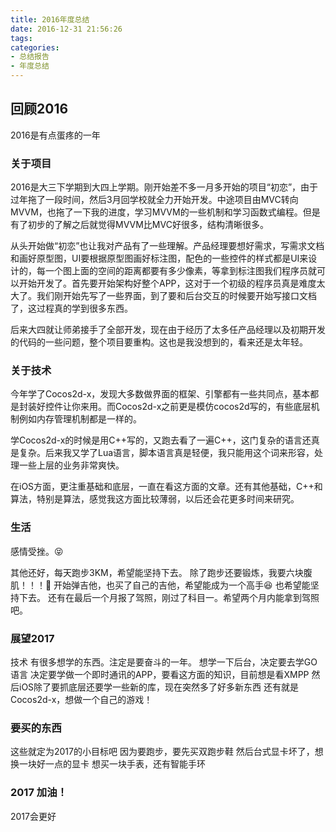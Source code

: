 ```yaml
---
title: 2016年度总结
date: 2016-12-31 21:56:26
tags:
categories:
- 总结报告
- 年度总结
---
```


## 回顾2016
2016是有点蛋疼的一年

### 关于项目
2016是大三下学期到大四上学期。刚开始差不多一月多开始的项目“初恋”，由于过年拖了一段时间，然后3月回学校就全力开始开发。中途项目由MVC转向MVVM，也拖了一下我的进度，学习MVVM的一些机制和学习函数式编程。但是有了初步的了解之后就觉得MVVM比MVC好很多，结构清晰很多。

从头开始做“初恋”也让我对产品有了一些理解。产品经理要想好需求，写需求文档和画好原型图，UI要根据原型图画好标注图，配色的一些控件的样式都是UI来设计的，每一个图上面的空间的距离都要有多少像素，等拿到标注图我们程序员就可以开始开发了。首先要开始架构好整个APP，这对于一个初级的程序员真是难度太大了。我们刚开始先写了一些界面，到了要和后台交互的时候要开始写接口文档了，这过程真的学到很多东西。

后来大四就让师弟接手了全部开发，现在由于经历了太多任产品经理以及初期开发的代码的一些问题，整个项目要重构。这也是我没想到的，看来还是太年轻。

### 关于技术
今年学了Cocos2d-x，发现大多数做界面的框架、引擎都有一些共同点，基本都是封装好控件让你来用。而Cocos2d-x之前更是模仿cocos2d写的，有些底层机制例如内存管理机制都是一样的。

学Cocos2d-x的时候是用C++写的，又跑去看了一遍C++，这门复杂的语言还真是复杂。后来我又学了Lua语言，脚本语言真是轻便，我只能用这个词来形容，处理一些上层的业务非常爽快。

在iOS方面，更注重基础和底层，一直在看这方面的文章。还有其他基础，C++和算法，特别是算法，感觉我这方面比较薄弱，以后还会花更多时间来研究。

### 生活
感情受挫。😝

其他还好，每天跑步3KM，希望能坚持下去。
除了跑步还要锻炼，我要六块腹肌！！！👊
开始弹吉他，也买了自己的吉他，希望能成为一个高手😆 也希望能坚持下去。
还有在最后一个月报了驾照，刚过了科目一。希望两个月内能拿到驾照吧。

### 展望2017
技术
有很多想学的东西。注定是要奋斗的一年。
想学一下后台，决定要去学GO语言
决定要学做一个即时通讯的APP，要看这方面的知识，目前想是看XMPP
然后iOS除了要抓底层还要学一些新的库，现在突然多了好多新东西
还有就是Cocos2d-x，想做一个自己的游戏！

### 要买的东西
这些就定为2017的小目标吧
因为要跑步，要先买双跑步鞋
然后台式显卡坏了，想换一块好一点的显卡
想买一块手表，还有智能手环

### 2017 加油！
2017会更好

